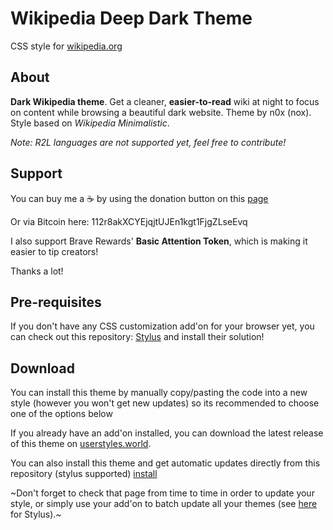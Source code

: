 # Wikipedia Deep Dark Theme
CSS style for [wikipedia.org](https://en.wikipedia.org/wiki/Main_Page)

## About
**Dark Wikipedia theme**.
Get a cleaner, **easier-to-read** wiki at night to focus on content while browsing a beautiful dark website.
Theme by n0x (nox). Style based on *Wikipedia Minimalistic*.

*Note: R2L languages are not supported yet, feel free to contribute!*

## Support
You can buy me a ☕️ by using the donation button on this [page](https://userstyles.org/styles/122072/wikipedia-deep-dark-theme)

Or via Bitcoin here: 112r8akXCYEjqjtUJEn1kgt1FjgZLseEvq

I also support Brave Rewards' **Basic Attention Token**, which is making it easier to tip creators!

Thanks a lot!

## Pre-requisites
If you don't have any CSS customization add'on for your browser yet, you can check out this repository: [Stylus](https://github.com/openstyles/stylus) and install their solution!

## Download
You can install this theme by manually copy/pasting the code into a new style (however you won't get new updates) so its recommended to choose one of the options below

If you already have an add'on installed, you can download the latest release of this theme on [userstyles.world](https://userstyles.world/style/1691/wikipedia-deep-dark-theme).

You can also install this theme and get automatic updates directly from this repository (stylus supported) [install](https://github.com/n0x-styles/wikipedia-dark/raw/master/wikipedia-dark.user.css)

~Don't forget to check that page from time to time in order to update your style, or simply use your add'on to batch update all your themes (see [here](https://github.com/openstyles/stylus/wiki/Manager#updates) for Stylus).~

